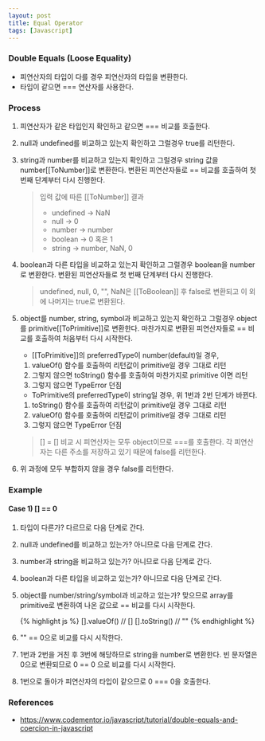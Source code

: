 ```yaml
---
layout: post
title: Equal Operator
tags: [Javascript]
---
```


### Double Equals (Loose Equality)
- 피연산자의 타입이 다를 경우 피연산자의 타입을 변환한다.
- 타입이 같으면 === 연산자를 사용한다.

### Process
1. 피연산자가 같은 타입인지 확인하고 같으면 === 비교를 호출한다.
2. null과 undefined를 비교하고 있는지 확인하고 그럴경우 true를 리턴한다.
3. string과 number를 비교하고 있는지 확인하고 그럴경우 string 값을 number[[ToNumber]]로 변환한다.
  변환된 피연산자들로 == 비교를 호출하여 첫 번째 단계부터 다시 진행한다.

    > 입력 값에 따른 [[ToNumber]] 결과
    > - undefined → NaN
    > - null → 0
    > - number → number
    > - boolean → 0 혹은 1
    > - string → number, NaN, 0

4. boolean과 다른 타입을 비교하고 있는지 확인하고 그럴경우 boolean을 number로 변환한다.
  변환된 피연산자들로 첫 번째 단계부터 다시 진행한다.

    > undefined, null, 0, "", NaN은 [[ToBoolean]] 후 false로 변환되고 이 외에 나머지는 true로 변환된다.

5. object를 number, string, symbol과 비교하고 있는지 확인하고 그럴경우 object를 primitive[[ToPrimitive]]로 변환한다.
  마찬가지로 변환된 피연산자들로 == 비교를 호출하여 처음부터 다시 시작한다.

    - [[ToPrimitive]]의 preferredType이 number(default)일 경우,  
    1. valueOf() 함수를 호출하여 리턴값이 primitive일 경우 그대로 리턴
    2. 그렇지 않으면 toString() 함수를 호출하여 마찬가지로 primitive 이면 리턴
    3. 그렇지 않으면 TypeError 던짐

    - ToPrimitive의 preferredType이 string일 경우, 위 1번과 2번 단계가 바뀐다.
    1. toString() 함수를 호출하여 리턴값이 primitive일 경우 그대로 리턴
    2. valueOf() 함수를 호출하여 리턴값이 primitive일 경우 그대로 리턴
    3. 그렇지 않으면 TypeError 던짐

    > [] = [] 비교 시 피연산자는 모두 object이므로 ===를 호출한다. 각 피연산자는 다른 주소를 저장하고 있기 때문에 false를 리턴한다.

6. 위 과정에 모두 부합하지 않을 경우 false를 리턴한다.

### Example
#### Case 1) [] == 0
1. 타입이 다른가? 다르므로 다음 단계로 간다.
2. null과 undefined를 비교하고 있는가? 아니므로 다음 단계로 간다.
3. number과 string을 비교하고 있는가? 아니므로 다음 단계로 간다.
4. boolean과 다른 타입을 비교하고 있는가? 아니므로 다음 단계로 간다.
5. object를 number/string/symbol과 비교하고 있는가?
  맞으므로 array를 primitive로 변환하여 나온 값으로 == 비교를 다시 시작한다.

    {% highlight js %}
    [].valueOf()
    // []
    [].toString()
    // ""
    {% endhighlight %}

6. "" == 0으로 비교를 다시 시작한다.
7. 1번과 2번을 거친 후 3번에 해당하므로 string을 number로 변환한다.
빈 문자열은 0으로 변환되므로 0 == 0 으로 비교를 다시 시작한다.
8. 1번으로 돌아가 피연산자의 타입이 같으므로 0 === 0을 호출한다.

### References
- https://www.codementor.io/javascript/tutorial/double-equals-and-coercion-in-javascript
